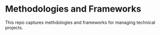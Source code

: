# Methodologies and Frameworks

This repo captures methdologies and frameworks for managing technical projects. 
